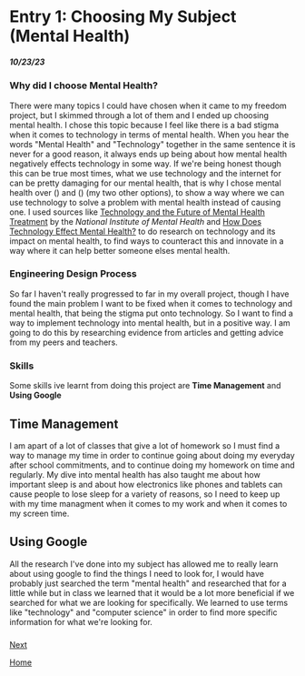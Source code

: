 # Entry 1: Choosing My Subject (Mental Health)
##### 10/23/23

### Why did I choose Mental Health?

There were many topics I could have chosen when it came to my freedom project, but I skimmed through a lot of them and I ended up choosing mental health. I chose this topic because I feel like there is a bad stigma when it comes to technology in terms of mental health. When you hear the words "Mental Health" and "Technology" together in the same sentence it is never for a good reason, it always ends up being about how mental health negatively effects technology in some way. If we're being honest though this can be true most times, what we use technology and the internet for can be pretty damaging for our mental health, that is why I chose mental health over () and () (my two other options), to show a way where we can use technology to solve a problem with mental health instead of causing one. I used sources like [Technology and the Future of Mental Health Treatment](https://www.nimh.nih.gov/health/topics/technology-and-the-future-of-mental-health-treatment) by the _National Institute of Mental Health_ and [How Does Technology Effect Mental Health?](https://onlinedegrees.bradley.edu/blog/how-does-technology-affect-mental-health/) to do research on technology and its impact on mental health, to find ways to counteract this and innovate in a way where it can help better someone elses mental health.

### Engineering Design Process

So far I haven't really progressed to far in my overall project, though I have found the main problem I want to be fixed when it comes to technology and mental health, that being the stigma put onto technology. So I want to find a way to implement technology into mental health, but in a positive way. I am going to do this by researching evidence from articles and getting advice from my peers and teachers.

### Skills

Some skills ive learnt from doing this project are **Time Management** and **Using Google**

## Time Management 

I am apart of a lot of classes that give a lot of homework so I must find a way to manage my time in order to continue going about doing my everyday after school commitments, and to continue doing my homework on time and regularly. My dive into mental health has also taught me about how important sleep is and about how electronics like phones and tablets can cause people to lose sleep for a variety of reasons, so I need to keep up with my time managment when it comes to my work and when it comes to my screen time.

## Using Google

All the research I've done into my subject has allowed me to really learn about using google to find the things I need to look for, I would have probably just searched the term "mental health" and researched that for a little while but in class we learned that it would be a lot more beneficial if we searched for what we are looking for specifically. We learned to use terms like "technology" and "computer science" in order to find more specific information for what we're looking for.

###

[Next](entry02.md)

[Home](../README.md)
